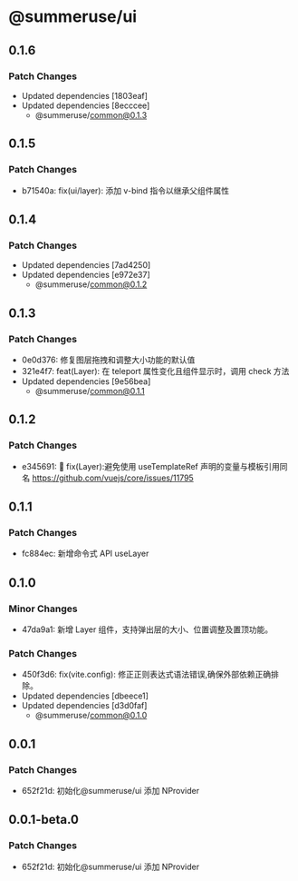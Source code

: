 # @summeruse/ui

## 0.1.6

### Patch Changes

- Updated dependencies [1803eaf]
- Updated dependencies [8ecccee]
  - @summeruse/common@0.1.3

## 0.1.5

### Patch Changes

- b71540a: fix(ui/layer): 添加 v-bind 指令以继承父组件属性

## 0.1.4

### Patch Changes

- Updated dependencies [7ad4250]
- Updated dependencies [e972e37]
  - @summeruse/common@0.1.2

## 0.1.3

### Patch Changes

- 0e0d376: 修复图层拖拽和调整大小功能的默认值
- 321e4f7: feat(Layer): 在 teleport 属性变化且组件显示时，调用 check 方法
- Updated dependencies [9e56bea]
  - @summeruse/common@0.1.1

## 0.1.2

### Patch Changes

- e345691: 🐞 fix(Layer):避免使用 useTemplateRef 声明的变量与模板引用同名 https://github.com/vuejs/core/issues/11795

## 0.1.1

### Patch Changes

- fc884ec: 新增命令式 API useLayer

## 0.1.0

### Minor Changes

- 47da9a1: 新增 Layer 组件，支持弹出层的大小、位置调整及置顶功能。

### Patch Changes

- 450f3d6: fix(vite.config): 修正正则表达式语法错误,确保外部依赖正确排除。
- Updated dependencies [dbeece1]
- Updated dependencies [d3d0faf]
  - @summeruse/common@0.1.0

## 0.0.1

### Patch Changes

- 652f21d: 初始化@summeruse/ui 添加 NProvider

## 0.0.1-beta.0

### Patch Changes

- 652f21d: 初始化@summeruse/ui 添加 NProvider
